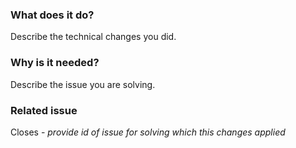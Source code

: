 ### What does it do?
Describe the technical changes you did.

### Why is it needed?
Describe the issue you are solving.

### Related issue
Closes - _provide id of issue for solving which this changes applied_
